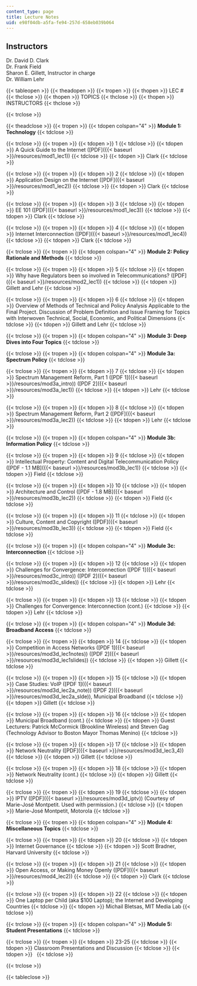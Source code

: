 ```yaml
---
content_type: page
title: Lecture Notes
uid: e98f04db-a5fa-fe94-257d-658eb039b064
---
```


Instructors
-----------

Dr. David D. Clark  
Dr. Frank Field  
Sharon E. Gillett, Instructor in charge  
Dr. William Lehr

{{< tableopen >}}
{{< theadopen >}}
{{< tropen >}}
{{< thopen >}}
LEC #
{{< thclose >}}
{{< thopen >}}
TOPICS
{{< thclose >}}
{{< thopen >}}
INSTRUCTORS
{{< thclose >}}

{{< trclose >}}

{{< theadclose >}}
{{< tropen >}}
{{< tdopen colspan="4" >}}
**Module 1: Technology**
{{< tdclose >}}

{{< trclose >}}
{{< tropen >}}
{{< tdopen >}}
1
{{< tdclose >}}
{{< tdopen >}}
A Quick Guide to the Internet ([PDF]({{< baseurl >}}/resources/mod1_lec1))
{{< tdclose >}}
{{< tdopen >}}
Clark
{{< tdclose >}}

{{< trclose >}}
{{< tropen >}}
{{< tdopen >}}
2
{{< tdclose >}}
{{< tdopen >}}
Application Design on the Internet ([PDF]({{< baseurl >}}/resources/mod1_lec2))
{{< tdclose >}}
{{< tdopen >}}
Clark
{{< tdclose >}}

{{< trclose >}}
{{< tropen >}}
{{< tdopen >}}
3
{{< tdclose >}}
{{< tdopen >}}
EE 101 ([PDF]({{< baseurl >}}/resources/mod1_lec3))
{{< tdclose >}}
{{< tdopen >}}
Clark
{{< tdclose >}}

{{< trclose >}}
{{< tropen >}}
{{< tdopen >}}
4
{{< tdclose >}}
{{< tdopen >}}
Internet Interconnection ([PDF]({{< baseurl >}}/resources/mod1_lec4))
{{< tdclose >}}
{{< tdopen >}}
Clark
{{< tdclose >}}

{{< trclose >}}
{{< tropen >}}
{{< tdopen colspan="4" >}}
**Module 2: Policy Rationale and Methods**
{{< tdclose >}}

{{< trclose >}}
{{< tropen >}}
{{< tdopen >}}
5
{{< tdclose >}}
{{< tdopen >}}
Why have Regulators been so involved in Telecommunications? ([PDF]({{< baseurl >}}/resources/mod2_lec1))
{{< tdclose >}}
{{< tdopen >}}
Gillett and Lehr
{{< tdclose >}}

{{< trclose >}}
{{< tropen >}}
{{< tdopen >}}
6
{{< tdclose >}}
{{< tdopen >}}
Overview of Methods of Technical and Policy Analysis Applicable to the Final Project. Discussion of Problem Definition and Issue Framing for Topics with Interwoven Technical, Social, Economic, and Political Dimensions
{{< tdclose >}}
{{< tdopen >}}
Gillett and Lehr
{{< tdclose >}}

{{< trclose >}}
{{< tropen >}}
{{< tdopen colspan="4" >}}
**Module 3: Deep Dives into Four Topics**
{{< tdclose >}}

{{< trclose >}}
{{< tropen >}}
{{< tdopen colspan="4" >}}
**Module 3a: Spectrum Policy**
{{< tdclose >}}

{{< trclose >}}
{{< tropen >}}
{{< tdopen >}}
7
{{< tdclose >}}
{{< tdopen >}}
Spectrum Management Reform, Part 1 ([PDF 1]({{< baseurl >}}/resources/mod3a_intro)) ([PDF 2]({{< baseurl >}}/resources/mod3a_lec1))
{{< tdclose >}}
{{< tdopen >}}
Lehr
{{< tdclose >}}

{{< trclose >}}
{{< tropen >}}
{{< tdopen >}}
8
{{< tdclose >}}
{{< tdopen >}}
Spectrum Management Reform, Part 2 ([PDF]({{< baseurl >}}/resources/mod3a_lec2))
{{< tdclose >}}
{{< tdopen >}}
Lehr
{{< tdclose >}}

{{< trclose >}}
{{< tropen >}}
{{< tdopen colspan="4" >}}
**Module 3b: Information Policy**
{{< tdclose >}}

{{< trclose >}}
{{< tropen >}}
{{< tdopen >}}
9
{{< tdclose >}}
{{< tdopen >}}
Intellectual Property: Content and Digital Telecommunication Policy ([PDF - 1.1 MB]({{< baseurl >}}/resources/mod3b_lec1))
{{< tdclose >}}
{{< tdopen >}}
Field
{{< tdclose >}}

{{< trclose >}}
{{< tropen >}}
{{< tdopen >}}
10
{{< tdclose >}}
{{< tdopen >}}
Architecture and Control ([PDF - 1.8 MB]({{< baseurl >}}/resources/mod3b_lec2))
{{< tdclose >}}
{{< tdopen >}}
Field
{{< tdclose >}}

{{< trclose >}}
{{< tropen >}}
{{< tdopen >}}
11
{{< tdclose >}}
{{< tdopen >}}
Culture, Content and Copyright ([PDF]({{< baseurl >}}/resources/mod3b_lec3))
{{< tdclose >}}
{{< tdopen >}}
Field
{{< tdclose >}}

{{< trclose >}}
{{< tropen >}}
{{< tdopen colspan="4" >}}
**Module 3c: Interconnection**
{{< tdclose >}}

{{< trclose >}}
{{< tropen >}}
{{< tdopen >}}
12
{{< tdclose >}}
{{< tdopen >}}
Challenges for Convergence: Interconnection ([PDF 1]({{< baseurl >}}/resources/mod3c_intro)) ([PDF 2]({{< baseurl >}}/resources/mod3c_slides))
{{< tdclose >}}
{{< tdopen >}}
Lehr
{{< tdclose >}}

{{< trclose >}}
{{< tropen >}}
{{< tdopen >}}
13
{{< tdclose >}}
{{< tdopen >}}
Challenges for Convergence: Interconnection (cont.)
{{< tdclose >}}
{{< tdopen >}}
Lehr
{{< tdclose >}}

{{< trclose >}}
{{< tropen >}}
{{< tdopen colspan="4" >}}
**Module 3d: Broadband Access**
{{< tdclose >}}

{{< trclose >}}
{{< tropen >}}
{{< tdopen >}}
14
{{< tdclose >}}
{{< tdopen >}}
Competition in Access Networks ([PDF 1]({{< baseurl >}}/resources/mod3d_lec1notes)) ([PDF 2]({{< baseurl >}}/resources/mod3d_lec1slides))
{{< tdclose >}}
{{< tdopen >}}
Gillett
{{< tdclose >}}

{{< trclose >}}
{{< tropen >}}
{{< tdopen >}}
15
{{< tdclose >}}
{{< tdopen >}}
Case Studies: VoIP ([PDF 1]({{< baseurl >}}/resources/mod3d_lec2a_note)) ([PDF 2]({{< baseurl >}}/resources/mod3d_lec2a_slde)), Municipal Broadband
{{< tdclose >}}
{{< tdopen >}}
Gillett
{{< tdclose >}}

{{< trclose >}}
{{< tropen >}}
{{< tdopen >}}
16
{{< tdclose >}}
{{< tdopen >}}
Municipal Broadband (cont.)
{{< tdclose >}}
{{< tdopen >}}
Guest Lecturers: Patrick McCormick (Brookline Wireless) and Steven Gag (Technology Advisor to Boston Mayor Thomas Menino)
{{< tdclose >}}

{{< trclose >}}
{{< tropen >}}
{{< tdopen >}}
17
{{< tdclose >}}
{{< tdopen >}}
Network Neutrality ([PDF]({{< baseurl >}}/resources/mod3d_lec3_4))
{{< tdclose >}}
{{< tdopen >}}
Gillett
{{< tdclose >}}

{{< trclose >}}
{{< tropen >}}
{{< tdopen >}}
18
{{< tdclose >}}
{{< tdopen >}}
Network Neutrality (cont.)
{{< tdclose >}}
{{< tdopen >}}
Gillett
{{< tdclose >}}

{{< trclose >}}
{{< tropen >}}
{{< tdopen >}}
19
{{< tdclose >}}
{{< tdopen >}}
IPTV ([PDF]({{< baseurl >}}/resources/mod3d_iptv)) (Courtesy of Marie-José Montpetit. Used with permission.)
{{< tdclose >}}
{{< tdopen >}}
Marie-José Montpetit, Motorola
{{< tdclose >}}

{{< trclose >}}
{{< tropen >}}
{{< tdopen colspan="4" >}}
**Module 4: Miscellaneous Topics**
{{< tdclose >}}

{{< trclose >}}
{{< tropen >}}
{{< tdopen >}}
20
{{< tdclose >}}
{{< tdopen >}}
Internet Governance
{{< tdclose >}}
{{< tdopen >}}
Scott Bradner, Harvard University
{{< tdclose >}}

{{< trclose >}}
{{< tropen >}}
{{< tdopen >}}
21
{{< tdclose >}}
{{< tdopen >}}
Open Access, or Making Money Openly ([PDF]({{< baseurl >}}/resources/mod4_lec2))
{{< tdclose >}}
{{< tdopen >}}
Clark
{{< tdclose >}}

{{< trclose >}}
{{< tropen >}}
{{< tdopen >}}
22
{{< tdclose >}}
{{< tdopen >}}
One Laptop per Child (aka $100 Laptop); the Internet and Developing Countries
{{< tdclose >}}
{{< tdopen >}}
Michail Bletsas, MIT Media Lab
{{< tdclose >}}

{{< trclose >}}
{{< tropen >}}
{{< tdopen colspan="4" >}}
**Module 5: Student Presentations**
{{< tdclose >}}

{{< trclose >}}
{{< tropen >}}
{{< tdopen >}}
23-25
{{< tdclose >}}
{{< tdopen >}}
Classroom Presentations and Discussion
{{< tdclose >}}
{{< tdopen >}}
 
{{< tdclose >}}

{{< trclose >}}

{{< tableclose >}}